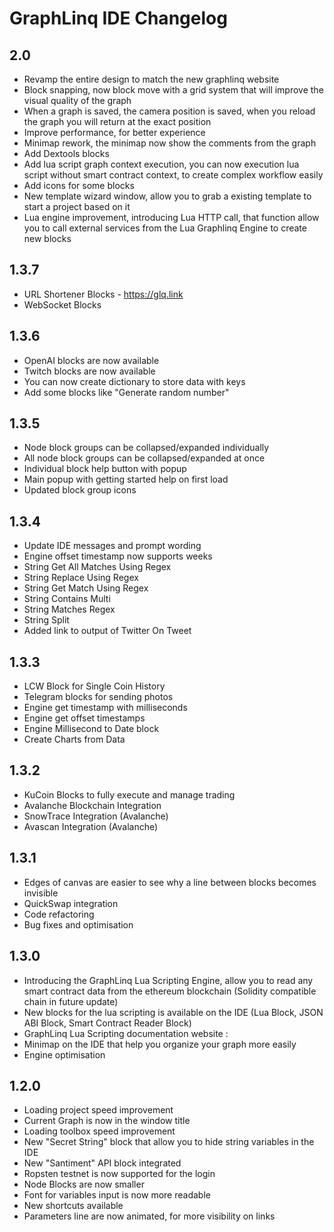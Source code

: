 # GraphLinq IDE Changelog

## 2.0
- Revamp the entire design to match the new graphlinq website
- Block snapping, now block move with a grid system that will improve the visual quality of the graph
- When a graph is saved, the camera position is saved, when you reload the graph you will return at the exact position
- Improve performance, for better experience
- Minimap rework, the minimap now show the comments from the graph
- Add Dextools blocks
- Add lua script graph context execution, you can now execution lua script without smart contract context, to create complex workflow easily
- Add icons for some blocks
- New template wizard window, allow you to grab a existing template to start a project based on it
- Lua engine improvement, introducing Lua HTTP call, that function allow you to call external services from the Lua Graphlinq Engine to create new blocks

## 1.3.7
- URL Shortener Blocks - https://glq.link
- WebSocket Blocks

## 1.3.6
- OpenAI blocks are now available
- Twitch blocks are now available
- You can now create dictionary to store data with keys
- Add some blocks like "Generate random number"

## 1.3.5
- Node block groups can be collapsed/expanded individually
- All node block groups can be collapsed/expanded at once
- Individual block help button with popup
- Main popup with getting started help on first load
- Updated block group icons

## 1.3.4
- Update IDE messages and prompt wording
- Engine offset timestamp now supports weeks
- String Get All Matches Using Regex
- String Replace Using Regex
- String Get Match Using Regex
- String Contains Multi
- String Matches Regex
- String Split
- Added link to output of Twitter On Tweet

## 1.3.3
- LCW Block for Single Coin History
- Telegram blocks for sending photos
- Engine get timestamp with milliseconds
- Engine get offset timestamps
- Engine Millisecond to Date block
- Create Charts from Data

## 1.3.2
- KuCoin Blocks to fully execute and manage trading
- Avalanche Blockchain Integration
- SnowTrace Integration (Avalanche)
- Avascan Integration (Avalanche)

## 1.3.1
- Edges of canvas are easier to see why a line between blocks becomes invisible
- QuickSwap integration
- Code refactoring
- Bug fixes and optimisation

## 1.3.0
- Introducing the GraphLinq Lua Scripting Engine, allow you to read any smart contract data from the ethereum blockchain (Solidity compatible chain in future update)
- New blocks for the lua scripting is available on the IDE (Lua Block, JSON ABI Block, Smart Contract Reader Block)
- GraphLinq Lua Scripting documentation website : <mettre un ndd>
- Minimap on the IDE that help you organize your graph more easily
- Engine optimisation

## 1.2.0
- Loading project speed improvement
- Current Graph is now in the window title
- Loading toolbox speed improvement
- New "Secret String" block that allow you to hide string variables in the IDE
- New "Santiment" API block integrated
- Ropsten testnet is now supported for the login
- Node Blocks are now smaller
- Font for variables input is now more readable
- New shortcuts available
- Parameters line are now animated, for more visibility on links